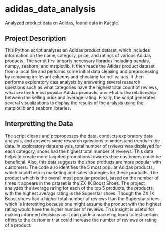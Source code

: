 # adidas_data_analysis
Analyzed product data on Adidas, found data in Kaggle. 
## Project Description
This Python script analyzes an Adidas product dataset, which includes information on the name, category, price, and ratings of various Adidas products. The script first imports necessary libraries including pandas, numpy, seaborn, and matplotlib. It then reads the Adidas product dataset from a local file and performs some initial data cleaning and preprocessing by removing irrelevant columns and checking for null values. It then performs exploratory data analysis by answering several research questions such as what categories have the highest total count of reviews, what are the 5 most popular Adidas products, and what is the relationship between the selling price and average rating. Finally, the script generates several visualizations to display the results of the analysis using the matplotlib and seaborn libraries.

## Interpretting the Data
The script cleans and preprocesses the data, conducts exploratory data analysis, and answers some research questions to understand trends in the data. In exploratory data analysis, total number of reviews was displayed for each category, shoes had the highest total number of reviews. This data helps to create more targeted promotions towards shoe customers could be beneficial. Also, this data suggests the shoe products are more popular with customers. The code also identifies the 5 most popular Adidas products, which could help in marketing and sales strategies for these products. The product which is the overall most popular product, based on the number of times it appears in the dataset is the ZX 1K Boost Shoes. The project analyzes the average rating for each of the top 5 products, the products with the highest average rating is the Superstar shoes. Though the ZX 1K Boost shoes had a higher total number of reviews than the Superstar shoes which is interesting because one might assume the product with the highest rating would have the higher number of reviews. This insight is useful for making informed decisions as it can guide a marketing team to test certain offers to the customer that could increase the number of reviews or rating of a product. 
